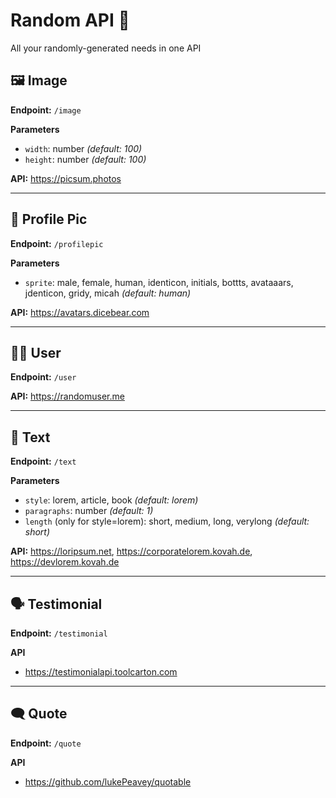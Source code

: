 # Random API 🎲

All your randomly-generated needs in one API

## 🖼 Image

**Endpoint:** `/image`

**Parameters**

- `width`: number *(default: 100)*
- `height`: number *(default: 100)*

**API:** https://picsum.photos

---

## 🤳 Profile Pic

**Endpoint:** `/profilepic`

**Parameters**

- `sprite`: male, female, human, identicon, initials, bottts, avataaars, jdenticon, gridy, micah *(default: human)*

**API:** https://avatars.dicebear.com

---

## 👨‍🦲 User

**Endpoint:** `/user`

**API:** https://randomuser.me

---

## 📃 Text

**Endpoint:** `/text`

**Parameters**

- `style`: lorem, article, book *(default: lorem)*
- `paragraphs`: number *(default: 1)*
- `length` (only for style=lorem): short, medium, long, verylong *(default: short)*

**API:** https://loripsum.net, https://corporatelorem.kovah.de, https://devlorem.kovah.de

---

## 🗣 Testimonial

**Endpoint:** `/testimonial`

**API**
- https://testimonialapi.toolcarton.com

---

## 🗨 Quote

**Endpoint:** `/quote`

**API**
- https://github.com/lukePeavey/quotable
